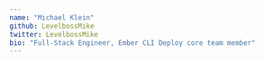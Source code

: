 ```yaml
---
name: "Michael Klein"
github: LevelbossMike
twitter: LevelbossMike
bio: "Full-Stack Engineer, Ember CLI Deploy core team member"
---
```

